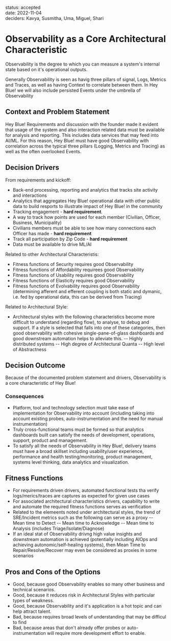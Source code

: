 status: accepted  
date: 2022-11-04  
deciders: Kavya, Susmitha, Uma, Miguel, Shari

# Observability as a Core Architectural Characteristic

Observability is the degree to which you can measure a system's internal state based on it's operational outputs.

Generally Observability is seen as havig three pillars of signal, Logs, Metrics and Traces, as well as having Context to correlate between them. In Hey Blue! we will also include persisted Events under the umbrella of Observability

## Context and Problem Statement

Hey Blue! Requirements and discussion with the founder made it evident that usage of the system and also interaction related data must be available for analysis and reporting. This includes data services that may feed into AI/ML. For this reason, Hey Blue! must have good Observability with correlation across the typical three pillars (Logging, Metrics and Tracing) as well as the often overlooked Events.

## Decision Drivers

From requirements and kickoff:

- Back-end processing, reporting and analytics that tracks site activity and interactions
- Analytics that aggregates Hey Blue! operational data with other public data to build resports to illustrate impact of Hey Blue! in the community
- Tracking engagement - **hard requirement**.
- A way to track how points are used for each member (Civilian, Officer, Business, Municipality)
- Civilians members must be able to see how many connections each Officer has made - **hard requirement**
- Track all participation by Zip Code - **hard requirement**
- Data must be available to drive ML/AI

Related to other Architectural Characteristis:

- Fitness functions of Security requires good Observability
- Fitness functions of Affordability requirees good Observability
- Fitness functions of Usability requires good Observability
- Fitness functions of Elasticity requires good Observability
- Fitness functions of Evolvability requires good Observability (determining afferent and efferent coupling is both static and dymanic, i.e. fed by operational data, this can be derived from Tracing)

Related to Architectural Style:

- Architectural styles with the following characteristics become more difficult to understand (regarding flow), to analyse, to debug and support. If a style is selected that falls into one of these categories, then good observability with cohesive single-pane-of-glass dashboards and good downstream automation helps to alleviate this.
  -- Highly distributed systems
  -- High degree of Architectural Quanta
  -- High level of Abstractness

## Decision Outcome

Because of the documented problem statement and drivers, Observability is a core characteristic of Hey Blue!

### Consequences

- Platform, tool and technology selection must take ease of implementation for Observability into account (including taking into account existing probes, auto-instrumentation and the need for manual instrumentation)
- Truly cross-functional teams must be formed so that analytics dashboards built can satisfy the needs of development, operations, support, product and management.
- To satisfy all the needs of Observability in Hey Blue!, delivery teams must have a broad skillset including usability/user experience, performance and health testing/monitoring, product management, systems level thinking, data analytics and visualization.

## Fitness Functions

- For requirements driven drivers, automated functional tests tha verify logs/merics/traces are captures as expected for given use cases
- For associated architectural characteristics drivers, capability to write and automate the required fitness functions serves as verification
- Related to the elemeents noted under architectural styles, the trend of SRE/Incident metrics such as the following can serve as a proxy
  -- Mean time to Detect
  -- Mean time to Acknowledge
  -- Mean time to Analysis (includes Triage/Isolate/Diagnose)
- If an ideal stat of Observability drivng high value insights and downstream automation is achieved (potentially including AIOps and achieving autonomic/self-healing systems), then Mean Time to Repair/Resolve/Recover may even be considered as proxies in some scenarios

## Pros and Cons of the Options

- Good, because good Observability enables so many other business and technical scenarios.
- Good, because it reduces risk in Architectural Styles with particular types of weakness.
- Good, because Observability and it's application is a hot topic and can help attract talent.
- Bad, because requires broad levels of understanding that may be difficul to find
- Bad, because areas that don't already offer probes or auto-instrumentation will require more development effort to enable.
